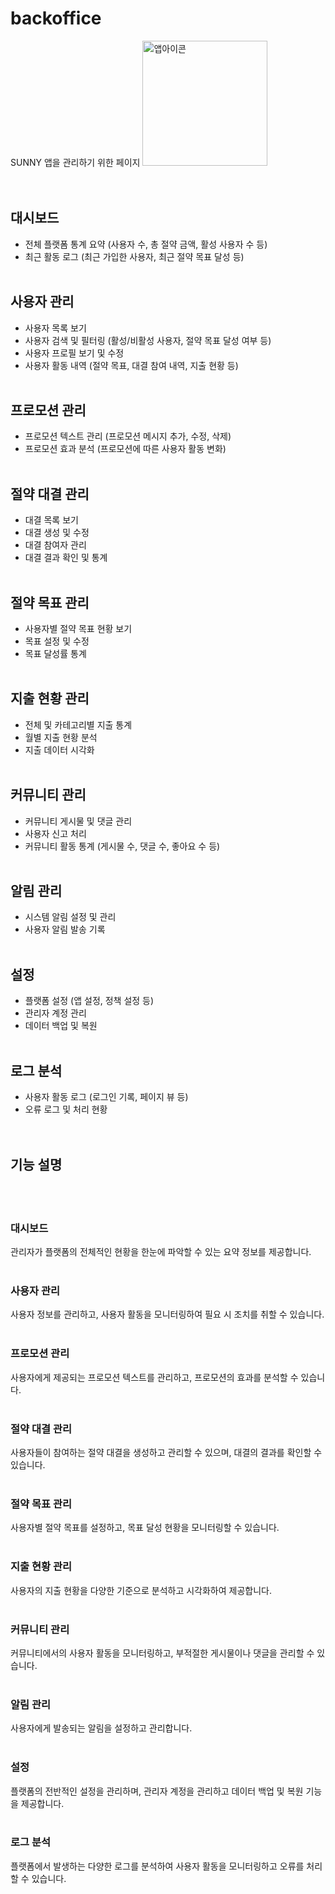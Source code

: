 # backoffice
<div>
SUNNY 앱을 관리하기 위한 페이지
<img src="https://github.com/SUNNY-PJ/.github/assets/100350818/fc755de8-3cb6-46a4-b70a-d769cebbebb1" width="200" title="앱아이콘">
</div>
<br/>
<br/>

## 대시보드

- 전체 플랫폼 통계 요약 (사용자 수, 총 절약 금액, 활성 사용자 수 등)
- 최근 활동 로그 (최근 가입한 사용자, 최근 절약 목표 달성 등)
  <br/>
  <br/>
## 사용자 관리

- 사용자 목록 보기
- 사용자 검색 및 필터링 (활성/비활성 사용자, 절약 목표 달성 여부 등)
- 사용자 프로필 보기 및 수정
- 사용자 활동 내역 (절약 목표, 대결 참여 내역, 지출 현황 등)
  <br/>
  <br/>
## 프로모션 관리

- 프로모션 텍스트 관리 (프로모션 메시지 추가, 수정, 삭제)
- 프로모션 효과 분석 (프로모션에 따른 사용자 활동 변화)
  <br/>
  <br/>
## 절약 대결 관리

- 대결 목록 보기
- 대결 생성 및 수정
- 대결 참여자 관리
- 대결 결과 확인 및 통계
  <br/>
  <br/>
## 절약 목표 관리

- 사용자별 절약 목표 현황 보기
- 목표 설정 및 수정
- 목표 달성률 통계
  <br/>
  <br/>
## 지출 현황 관리

- 전체 및 카테고리별 지출 통계
- 월별 지출 현황 분석
- 지출 데이터 시각화
  <br/>
  <br/>
## 커뮤니티 관리

- 커뮤니티 게시물 및 댓글 관리
- 사용자 신고 처리
- 커뮤니티 활동 통계 (게시물 수, 댓글 수, 좋아요 수 등)
  <br/>
  <br/>
## 알림 관리

- 시스템 알림 설정 및 관리
- 사용자 알림 발송 기록
  <br/>
  <br/>
## 설정

- 플랫폼 설정 (앱 설정, 정책 설정 등)
- 관리자 계정 관리
- 데이터 백업 및 복원
  <br/>
  <br/>
## 로그 분석

- 사용자 활동 로그 (로그인 기록, 페이지 뷰 등)
- 오류 로그 및 처리 현황
  <br/>
  <br/>
  <br/>
## 기능 설명

<br/>
  <br/>

### 대시보드

관리자가 플랫폼의 전체적인 현황을 한눈에 파악할 수 있는 요약 정보를 제공합니다.
<br/>
  <br/>
### 사용자 관리

사용자 정보를 관리하고, 사용자 활동을 모니터링하여 필요 시 조치를 취할 수 있습니다.
<br/>
  <br/>
### 프로모션 관리

사용자에게 제공되는 프로모션 텍스트를 관리하고, 프로모션의 효과를 분석할 수 있습니다.
<br/>
  <br/>
### 절약 대결 관리

사용자들이 참여하는 절약 대결을 생성하고 관리할 수 있으며, 대결의 결과를 확인할 수 있습니다.
<br/>
  <br/>
### 절약 목표 관리

사용자별 절약 목표를 설정하고, 목표 달성 현황을 모니터링할 수 있습니다.
<br/>
  <br/>
### 지출 현황 관리

사용자의 지출 현황을 다양한 기준으로 분석하고 시각화하여 제공합니다.
<br/>
  <br/>
### 커뮤니티 관리

커뮤니티에서의 사용자 활동을 모니터링하고, 부적절한 게시물이나 댓글을 관리할 수 있습니다.
<br/>
  <br/>
### 알림 관리

사용자에게 발송되는 알림을 설정하고 관리합니다.
<br/>
  <br/>
### 설정

플랫폼의 전반적인 설정을 관리하며, 관리자 계정을 관리하고 데이터 백업 및 복원 기능을 제공합니다.
<br/>
  <br/>
### 로그 분석

플랫폼에서 발생하는 다양한 로그를 분석하여 사용자 활동을 모니터링하고 오류를 처리할 수 있습니다.
